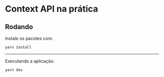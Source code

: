 # Context API na prática

## Rodando

Instale os pacotes com:

```bash
yarn install
```

---

Executando a aplicação:

```bash
yarn dev
```
